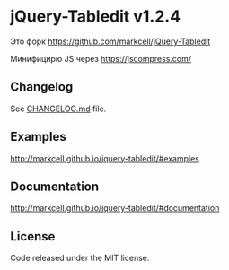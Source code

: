 # jQuery-Tabledit v1.2.4
Это форк https://github.com/markcell/jQuery-Tabledit

Минифицирю JS через https://jscompress.com/


## Changelog
See [CHANGELOG.md](https://github.com/ars-anosov/jquery-tabledit/blob/master/CHANGELOG.md) file.

## Examples
http://markcell.github.io/jquery-tabledit/#examples

## Documentation
http://markcell.github.io/jquery-tabledit/#documentation

## License
Code released under the MIT license.